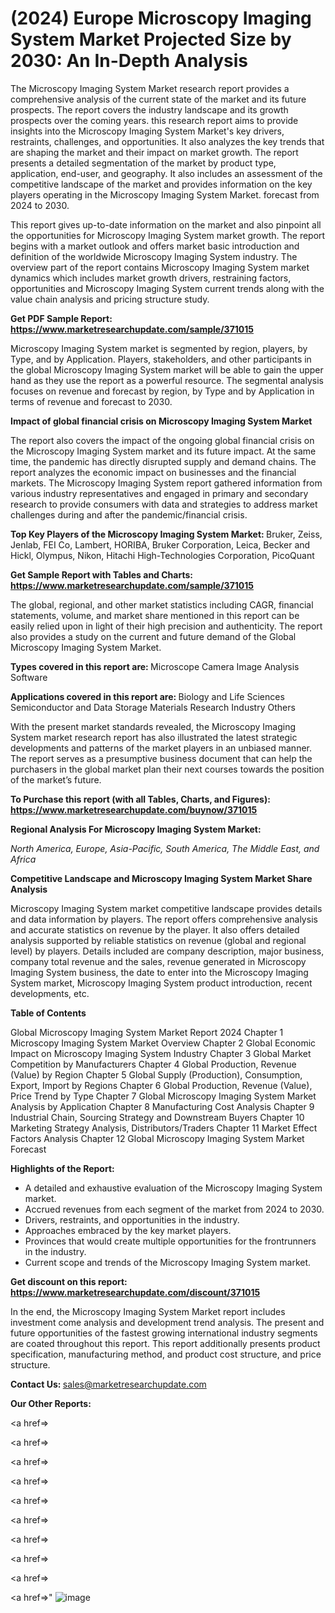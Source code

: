 # (2024) Europe Microscopy Imaging System Market Projected Size by 2030: An In-Depth Analysis

The Microscopy Imaging System Market research report provides a comprehensive analysis of the current state of the market and its future prospects. The report covers the industry landscape and its growth prospects over the coming years. this research report aims to provide insights into the Microscopy Imaging System Market's key drivers, restraints, challenges, and opportunities. It also analyzes the key trends that are shaping the market and their impact on market growth. The report presents a detailed segmentation of the market by product type, application, end-user, and geography. It also includes an assessment of the competitive landscape of the market and provides information on the key players operating in the Microscopy Imaging System Market. forecast from 2024 to 2030.

This report gives up-to-date information on the market and also pinpoint all the opportunities for Microscopy Imaging System market growth. The report begins with a market outlook and offers market basic introduction and definition of the worldwide Microscopy Imaging System industry. The overview part of the report contains Microscopy Imaging System market dynamics which includes market growth drivers, restraining factors, opportunities and Microscopy Imaging System current trends along with the value chain analysis and pricing structure study.

<strong><b>Get PDF Sample Report: <a href=https://www.marketresearchupdate.com/sample/371015>https://www.marketresearchupdate.com/sample/371015</a></b></strong>

Microscopy Imaging System market is segmented by region, players, by Type, and by Application. Players, stakeholders, and other participants in the global Microscopy Imaging System market will be able to gain the upper hand as they use the report as a powerful resource. The segmental analysis focuses on revenue and forecast by region, by Type and by Application in terms of revenue and forecast to 2030.

<strong><b>Impact of global financial crisis on Microscopy Imaging System Market</b></strong>

The report also covers the impact of the ongoing global financial crisis on the Microscopy Imaging System market and its future impact. At the same time, the pandemic has directly disrupted supply and demand chains. The report analyzes the economic impact on businesses and the financial markets. The Microscopy Imaging System report gathered information from various industry representatives and engaged in primary and secondary research to provide consumers with data and strategies to address market challenges during and after the pandemic/financial crisis.

<strong><b>Top Key Players of the Microscopy Imaging System Market:
</b></strong>Bruker, Zeiss, Jenlab, FEI Co, Lambert, HORIBA, Bruker Corporation, Leica, Becker and Hickl, Olympus, Nikon, Hitachi High-Technologies Corporation, PicoQuant<strong><b>
</b></strong>

<strong><b>Get Sample Report with Tables and Charts: <a href=https://www.marketresearchupdate.com/sample/371015>https://www.marketresearchupdate.com/sample/371015</a></b></strong>

The global, regional, and other market statistics including CAGR, financial statements, volume, and market share mentioned in this report can be easily relied upon in light of their high precision and authenticity. The report also provides a study on the current and future demand of the Global Microscopy Imaging System Market.

<strong><b>Types covered in this report are:
</b></strong>Microscope Camera
Image Analysis Software<strong><b>
</b></strong>

<strong><b>Applications covered in this report are:
</b></strong>Biology and Life Sciences
Semiconductor and Data Storage
Materials Research
Industry
Others<strong><b>
</b></strong>

With the present market standards revealed, the Microscopy Imaging System market research report has also illustrated the latest strategic developments and patterns of the market players in an unbiased manner. The report serves as a presumptive business document that can help the purchasers in the global market plan their next courses towards the position of the market’s future.

<strong><b>To Purchase this report (with all Tables, Charts, and Figures): <a href=https://www.marketresearchupdate.com/buynow/371015>https://www.marketresearchupdate.com/buynow/371015</a></b></strong>

<strong><b>Regional Analysis For Microscopy Imaging System Market:</b></strong>

<em><i>North America, Europe, Asia-Pacific, South America, The Middle East, and Africa</i></em>

<strong><b>Competitive Landscape and Microscopy Imaging System Market Share Analysis</b></strong>

Microscopy Imaging System market competitive landscape provides details and data information by players. The report offers comprehensive analysis and accurate statistics on revenue by the player. It also offers detailed analysis supported by reliable statistics on revenue (global and regional level) by players. Details included are company description, major business, company total revenue and the sales, revenue generated in Microscopy Imaging System business, the date to enter into the Microscopy Imaging System market, Microscopy Imaging System product introduction, recent developments, etc.

<strong><b>Table of Contents</b></strong>

Global Microscopy Imaging System Market Report 2024
Chapter 1 Microscopy Imaging System Market Overview
Chapter 2 Global Economic Impact on Microscopy Imaging System Industry
Chapter 3 Global Market Competition by Manufacturers
Chapter 4 Global Production, Revenue (Value) by Region
Chapter 5 Global Supply (Production), Consumption, Export, Import by Regions
Chapter 6 Global Production, Revenue (Value), Price Trend by Type
Chapter 7 Global Microscopy Imaging System Market Analysis by Application
Chapter 8 Manufacturing Cost Analysis
Chapter 9 Industrial Chain, Sourcing Strategy and Downstream Buyers
Chapter 10 Marketing Strategy Analysis, Distributors/Traders
Chapter 11 Market Effect Factors Analysis
Chapter 12 Global Microscopy Imaging System Market Forecast

<strong><b>Highlights of the Report:</b></strong>

- A detailed and exhaustive evaluation of the Microscopy Imaging System market.
- Accrued revenues from each segment of the market from 2024 to 2030.
- Drivers, restraints, and opportunities in the industry.
- Approaches embraced by the key market players.
- Provinces that would create multiple opportunities for the frontrunners in the industry.
- Current scope and trends of the Microscopy Imaging System market.

<strong><b>Get discount on this report: <a href=https://www.marketresearchupdate.com/discount/371015>https://www.marketresearchupdate.com/discount/371015</a></b></strong>

In the end, the Microscopy Imaging System Market report includes investment come analysis and development trend analysis. The present and future opportunities of the fastest growing international industry segments are coated throughout this report. This report additionally presents product specification, manufacturing method, and product cost structure, and price structure.

<strong><b>Contact Us:
</b></strong>sales@marketresearchupdate.com

<strong>Our Other Reports:</strong>

<a href=></a>

<a href=></a>

<a href=></a>

<a href=></a>

<a href=></a>

<a href=></a>

<a href=></a>

<a href=></a>

<a href=></a>

<a href=></a>"
![image](https://github.com/Gayatrikarjule/Market-Analysis-360/assets/97346546/9dc49efe-d1a1-40db-ad8f-f11ff3542179)
